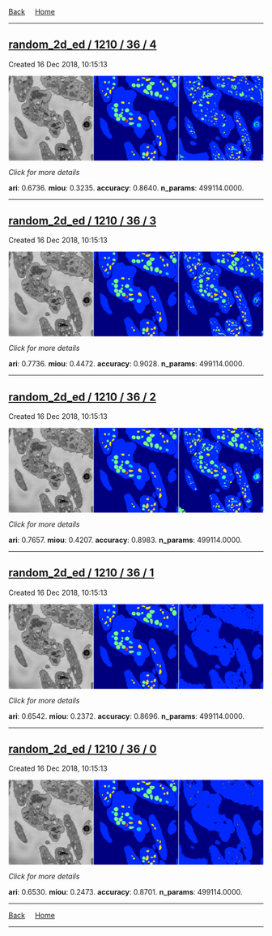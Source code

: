 
[Back](..)&nbsp;&nbsp;&nbsp;&nbsp;&nbsp;[Home](https://leapmanlab.github.io/snapshots)

---

<div class="summary"><a href="4"><h2>random_2d_ed / 1210 / 36 / 4</h2></a><p>Created 16 Dec 2018, 10:15:13
</p><a href="4"><img src="4/media/summary.png" align="center"></a><p>
<i>Click for more details</i>
</p></div>

**ari**: 0.6736. **miou**: 0.3235. **accuracy**: 0.8640. **n_params**: 499114.0000. 

---

<div class="summary"><a href="3"><h2>random_2d_ed / 1210 / 36 / 3</h2></a><p>Created 16 Dec 2018, 10:15:13
</p><a href="3"><img src="3/media/summary.png" align="center"></a><p>
<i>Click for more details</i>
</p></div>

**ari**: 0.7736. **miou**: 0.4472. **accuracy**: 0.9028. **n_params**: 499114.0000. 

---

<div class="summary"><a href="2"><h2>random_2d_ed / 1210 / 36 / 2</h2></a><p>Created 16 Dec 2018, 10:15:13
</p><a href="2"><img src="2/media/summary.png" align="center"></a><p>
<i>Click for more details</i>
</p></div>

**ari**: 0.7657. **miou**: 0.4207. **accuracy**: 0.8983. **n_params**: 499114.0000. 

---

<div class="summary"><a href="1"><h2>random_2d_ed / 1210 / 36 / 1</h2></a><p>Created 16 Dec 2018, 10:15:13
</p><a href="1"><img src="1/media/summary.png" align="center"></a><p>
<i>Click for more details</i>
</p></div>

**ari**: 0.6542. **miou**: 0.2372. **accuracy**: 0.8696. **n_params**: 499114.0000. 

---

<div class="summary"><a href="0"><h2>random_2d_ed / 1210 / 36 / 0</h2></a><p>Created 16 Dec 2018, 10:15:13
</p><a href="0"><img src="0/media/summary.png" align="center"></a><p>
<i>Click for more details</i>
</p></div>

**ari**: 0.6530. **miou**: 0.2473. **accuracy**: 0.8701. **n_params**: 499114.0000. 

---

[Back](..)&nbsp;&nbsp;&nbsp;&nbsp;&nbsp;[Home](https://leapmanlab.github.io/snapshots)

---